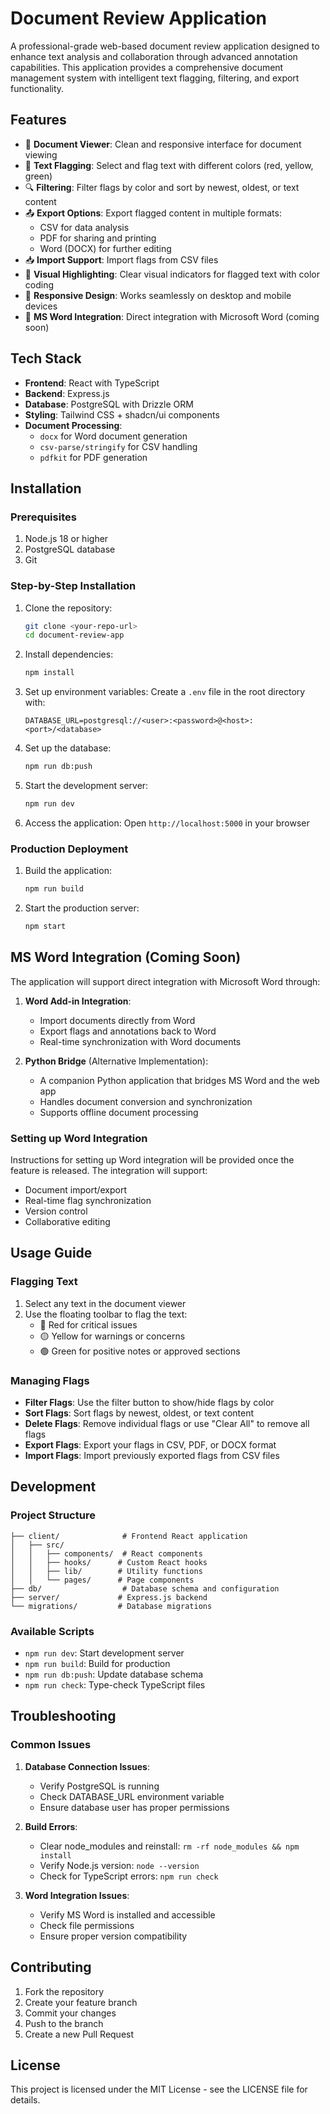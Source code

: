# Document Review Application

A professional-grade web-based document review application designed to enhance text analysis and collaboration through advanced annotation capabilities. This application provides a comprehensive document management system with intelligent text flagging, filtering, and export functionality.

## Features

- 📝 **Document Viewer**: Clean and responsive interface for document viewing
- 🚩 **Text Flagging**: Select and flag text with different colors (red, yellow, green)
- 🔍 **Filtering**: Filter flags by color and sort by newest, oldest, or text content
- 📤 **Export Options**: Export flagged content in multiple formats:
  - CSV for data analysis
  - PDF for sharing and printing
  - Word (DOCX) for further editing
- 📥 **Import Support**: Import flags from CSV files
- 🎨 **Visual Highlighting**: Clear visual indicators for flagged text with color coding
- 📱 **Responsive Design**: Works seamlessly on desktop and mobile devices
- 📎 **MS Word Integration**: Direct integration with Microsoft Word (coming soon)

## Tech Stack

- **Frontend**: React with TypeScript
- **Backend**: Express.js
- **Database**: PostgreSQL with Drizzle ORM
- **Styling**: Tailwind CSS + shadcn/ui components
- **Document Processing**: 
  - `docx` for Word document generation
  - `csv-parse/stringify` for CSV handling
  - `pdfkit` for PDF generation

## Installation

### Prerequisites

1. Node.js 18 or higher
2. PostgreSQL database
3. Git

### Step-by-Step Installation

1. Clone the repository:
   ```bash
   git clone <your-repo-url>
   cd document-review-app
   ```

2. Install dependencies:
   ```bash
   npm install
   ```

3. Set up environment variables:
   Create a `.env` file in the root directory with:
   ```
   DATABASE_URL=postgresql://<user>:<password>@<host>:<port>/<database>
   ```

4. Set up the database:
   ```bash
   npm run db:push
   ```

5. Start the development server:
   ```bash
   npm run dev
   ```

6. Access the application:
   Open `http://localhost:5000` in your browser

### Production Deployment

1. Build the application:
   ```bash
   npm run build
   ```

2. Start the production server:
   ```bash
   npm start
   ```

## MS Word Integration (Coming Soon)

The application will support direct integration with Microsoft Word through:

1. **Word Add-in Integration**:
   - Import documents directly from Word
   - Export flags and annotations back to Word
   - Real-time synchronization with Word documents

2. **Python Bridge** (Alternative Implementation):
   - A companion Python application that bridges MS Word and the web app
   - Handles document conversion and synchronization
   - Supports offline document processing

### Setting up Word Integration

Instructions for setting up Word integration will be provided once the feature is released. The integration will support:

- Document import/export
- Real-time flag synchronization
- Version control
- Collaborative editing

## Usage Guide

### Flagging Text

1. Select any text in the document viewer
2. Use the floating toolbar to flag the text:
   - 🔴 Red for critical issues
   - 🟡 Yellow for warnings or concerns
   - 🟢 Green for positive notes or approved sections

### Managing Flags

- **Filter Flags**: Use the filter button to show/hide flags by color
- **Sort Flags**: Sort flags by newest, oldest, or text content
- **Delete Flags**: Remove individual flags or use "Clear All" to remove all flags
- **Export Flags**: Export your flags in CSV, PDF, or DOCX format
- **Import Flags**: Import previously exported flags from CSV files

## Development

### Project Structure

```
├── client/              # Frontend React application
│   ├── src/
│   │   ├── components/  # React components
│   │   ├── hooks/      # Custom React hooks
│   │   ├── lib/        # Utility functions
│   │   └── pages/      # Page components
├── db/                  # Database schema and configuration
├── server/             # Express.js backend
└── migrations/         # Database migrations
```

### Available Scripts

- `npm run dev`: Start development server
- `npm run build`: Build for production
- `npm run db:push`: Update database schema
- `npm run check`: Type-check TypeScript files

## Troubleshooting

### Common Issues

1. **Database Connection Issues**:
   - Verify PostgreSQL is running
   - Check DATABASE_URL environment variable
   - Ensure database user has proper permissions

2. **Build Errors**:
   - Clear node_modules and reinstall: `rm -rf node_modules && npm install`
   - Verify Node.js version: `node --version`
   - Check for TypeScript errors: `npm run check`

3. **Word Integration Issues**:
   - Verify MS Word is installed and accessible
   - Check file permissions
   - Ensure proper version compatibility

## Contributing

1. Fork the repository
2. Create your feature branch
3. Commit your changes
4. Push to the branch
5. Create a new Pull Request

## License

This project is licensed under the MIT License - see the LICENSE file for details.